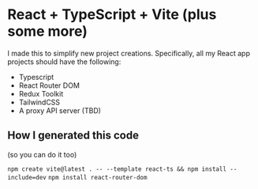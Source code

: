 # React + TypeScript + Vite (plus some more)

I made this to simplify new project creations. Specifically, all my React app projects should have the following:

- Typescript
- React Router DOM
- Redux Toolkit
- TailwindCSS
- A proxy API server (TBD)

## How I generated this code

(so you can do it too)

`npm create vite@latest . -- --template react-ts && npm install --include=dev`
`npm install react-router-dom`
